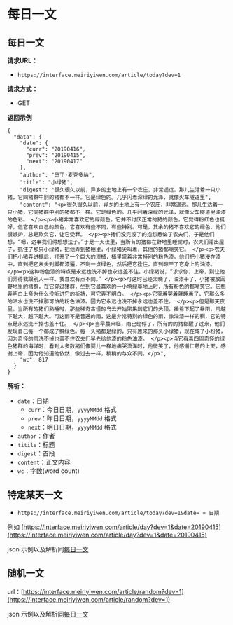 # 每日一文

## 每日一文
**请求URL：**

- `https://interface.meiriyiwen.com/article/today?dev=1`

**请求方式：**

- GET

**返回示例**

```
{
  "data": {
    "date": {
      "curr": "20190416",
      "prev": "20190415",
      "next": "20190417"
    },
    "author": "马丁·麦克多纳",
    "title": "小绿猪",
    "digest": "很久很久以前，异乡的土地上有一个农庄，非常遥远。那儿生活着一只小猪，它同猪群中别的猪都不一样。它是绿色的。几乎闪着深绿的光泽，就像火车隧道里",
    "content": "<p>很久很久以前，异乡的土地上有一个农庄，非常遥远。那儿生活着一只小猪，它同猪群中别的猪都不一样。它是绿色的。几乎闪着深绿的光泽，就像火车隧道里油漆的色彩。 </p><p>小猪非常喜欢它的绿颜色。它并不讨厌正常的猪的颜色，它觉得粉红色也挺好，但它喜欢自己的颜色，它喜欢有些不同，有些特别。可是，其余的猪不喜欢它的绿色，他们很嫉妒，总是欺负它，让它受罪。 </p><p>猪们没完没了的抱怨惹恼了农夫们，于是他们想，“嗯，这事我们得想想法子。”于是一天夜里，当所有的猪都在野地里睡觉时，农夫们溜出屋子，抓住了那只小绿猪，把他弄到猪棚里，小绿猪尖叫着，其他的猪都嘲笑它。 </p><p>农夫们把小猪弄进棚后，打开了一个巨大的漆桶，桶里盛着非常特别的粉色漆。他们把小猪浸在漆中，直到把它从头到脚都漆遍，不剩一点绿色，然后把它拴住，直到晾干了它身上的油漆。 </p><p>这种粉色漆的特点是永远也洗不掉也永远盖不住。小绿猪说，“求求你，上帝，别让他们弄得我跟别人一样。我喜欢有点不同。” </p><p>可这时已经太晚了，油漆干了，小猪被放回野地里的猪群，在它穿过猪群，坐到它最喜欢的一小块绿草地上时，所有粉色的都嘲笑它。它想弄明白上帝为什么没听进它的祈祷，可它弄不明白。 </p><p>它哭着哭着就睡着了，它那么多的泪水也洗不掉那可怕的粉色油漆。因为它永远也洗不掉永远也盖不住。 </p><p>但是那天夜里，当所有的猪们熟睡时，那些稀奇古怪的乌云开始聚集到它们的头顶，接着下起了暴雨，雨越下越大，越下越大。可这雨不是普通的雨，这是非常特别的绿色的雨，像油漆一样的稠，它的特点是永远洗不掉也盖不住。 </p><p>当早晨来临，雨已经停了，所有的的猪都醒了过来，他们发现自己每一个都成了鲜绿色。每一头猪都是绿的，只有原来的那头小绿猪，现在成了小粉猪，因为奇怪的雨洗不掉也盖不住农夫们早先给他漆的粉色油漆。 </p><p>当它看着四周奇怪的绿色猪群的海洋时，看到大多数猪们像婴儿一样地痛哭流涕时，他微笑了，他感谢仁慈的上天，感谢上帝，因为他知道他依然，像过去一样，稍稍的与众不同。</p>",
    "wc": 817
  }
}
```

**解析：**

- `date`：日期
  - `curr`：今日日期，`yyyyMMdd` 格式
  - `prev`：昨日日期，`yyyyMMdd` 格式
  - `next`：明日日期，`yyyyMMdd` 格式
- `author`：作者
- `titile`：标题
- `digest`：首段
- `content`：正文内容
- `wc`：字数(word count)

## 特定某天一文

- `https://interface.meiriyiwen.com/article/today?dev=1&date= + 日期`

例如
[https://interface.meiriyiwen.com/article/day?dev=1&date=20190415](https://interface.meiriyiwen.com/article/day?dev=1&date=20190415)

json 示例以及解析同[每日一文](./onearticle)

## 随机一文

url：[https://interface.meiriyiwen.com/article/random?dev=1](https://interface.meiriyiwen.com/article/random?dev=1)

json 示例以及解析同[每日一文](./onearticle)
